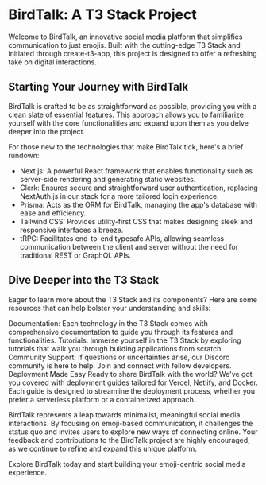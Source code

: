 # BirdTalk: A T3 Stack Project

Welcome to BirdTalk, an innovative social media platform that simplifies communication to just emojis. Built with the cutting-edge T3 Stack and initiated through create-t3-app, this project is designed to offer a refreshing take on digital interactions.

## Starting Your Journey with BirdTalk

BirdTalk is crafted to be as straightforward as possible, providing you with a clean slate of essential features. This approach allows you to familiarize yourself with the core functionalities and expand upon them as you delve deeper into the project.

For those new to the technologies that make BirdTalk tick, here's a brief rundown:

- Next.js: A powerful React framework that enables functionality such as server-side rendering and generating static websites.
- Clerk: Ensures secure and straightforward user authentication, replacing NextAuth.js in our stack for a more tailored login experience.
- Prisma: Acts as the ORM for BirdTalk, managing the app's database with ease and efficiency.
- Tailwind CSS: Provides utility-first CSS that makes designing sleek and responsive interfaces a breeze.
- tRPC: Facilitates end-to-end typesafe APIs, allowing seamless communication between the client and server without the need for traditional REST or GraphQL APIs.

## Dive Deeper into the T3 Stack

Eager to learn more about the T3 Stack and its components? Here are some resources that can help bolster your understanding and skills:

Documentation: Each technology in the T3 Stack comes with comprehensive documentation to guide you through its features and functionalities.
Tutorials: Immerse yourself in the T3 Stack by exploring tutorials that walk you through building applications from scratch.
Community Support: If questions or uncertainties arise, our Discord community is here to help. Join and connect with fellow developers.
Deployment Made Easy
Ready to share BirdTalk with the world? We've got you covered with deployment guides tailored for Vercel, Netlify, and Docker. Each guide is designed to streamline the deployment process, whether you prefer a serverless platform or a containerized approach.

BirdTalk represents a leap towards minimalist, meaningful social media interactions. By focusing on emoji-based communication, it challenges the status quo and invites users to explore new ways of connecting online. Your feedback and contributions to the BirdTalk project are highly encouraged, as we continue to refine and expand this unique platform.

Explore BirdTalk today and start building your emoji-centric social media experience.
